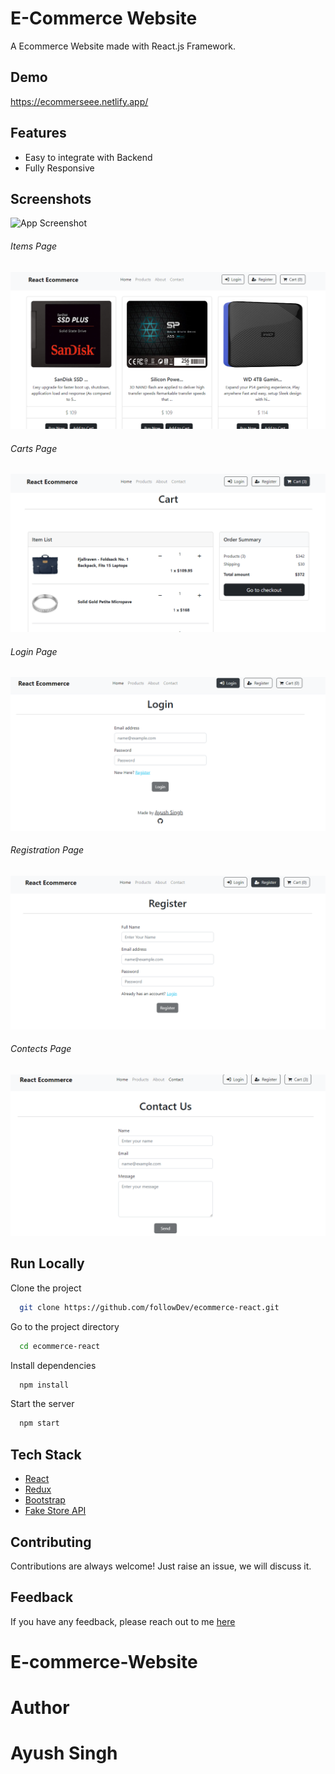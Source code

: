 # E-Commerce Website

A Ecommerce Website made with React.js Framework.


## Demo

https://ecommerseee.netlify.app/

## Features

- Easy to integrate with Backend
- Fully Responsive


## Screenshots

![App Screenshot](https://i.ibb.co/fQ293tm/image.png)
###### Items Page
![About Page](https://github.com/ayushsingh186312/ecommerse/blob/master/Items.PNG)

###### Carts Page
![Dark Mode](https://github.com/ayushsingh186312/ecommerse/blob/master/Carts.PNG)

###### Login Page
![Dark Mode](https://github.com/ayushsingh186312/ecommerse/blob/master/Login.PNG)

###### Registration Page
![Dark Mode](https://github.com/ayushsingh186312/ecommerse/blob/master/Registration.PNG)

###### Contects Page
![Dark Mode](https://github.com/ayushsingh186312/ecommerse/blob/master/Contect.PNG)

## Run Locally

Clone the project

```bash
  git clone https://github.com/followDev/ecommerce-react.git
```

Go to the project directory

```bash
  cd ecommerce-react
```

Install dependencies

```bash
  npm install
```

Start the server

```bash
  npm start
```



## Tech Stack

* [React](https://reactjs.org/)
* [Redux](https://redux.js.org/)
* [Bootstrap](https://getbootstrap.com/)
* [Fake Store API](https://fakestoreapi.com/)

## Contributing

Contributions are always welcome!
Just raise an issue, we will discuss it.


## Feedback

If you have any feedback, please reach out to me [here](https://github.com/ayushsingh186312)


# E-commerce-Website


# Author
# Ayush Singh 
